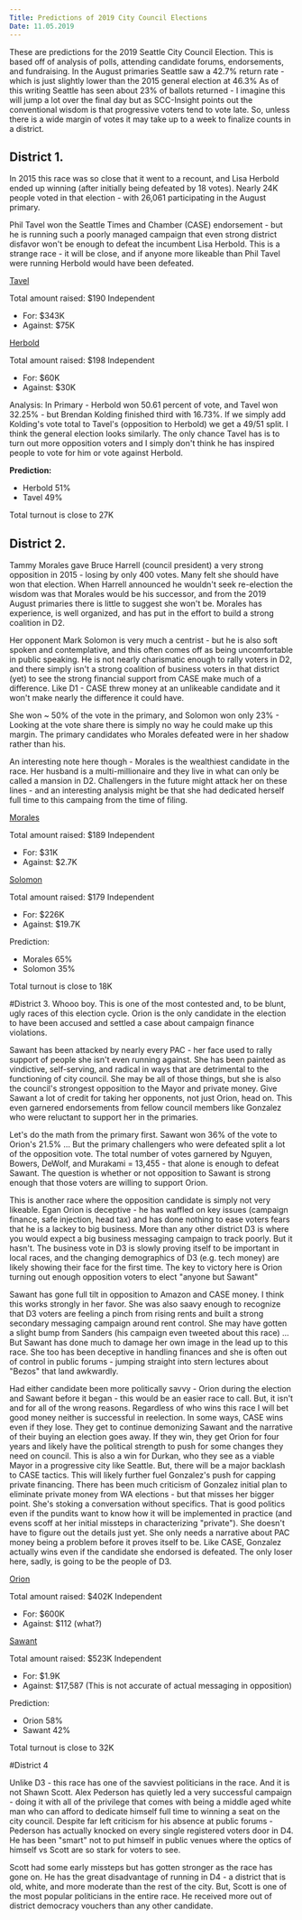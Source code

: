 ```yaml
---
Title: Predictions of 2019 City Council Elections
Date: 11.05.2019 
---
```


These are predictions for the 2019 Seattle City Council Election. This is based off of analysis of polls, attending candidate forums, endorsements, and fundraising. 
In the August primaries Seattle saw a 42.7% return rate - which is just slightly lower than the 2015 general election at 46.3%
As of this writing Seattle has seen about 23% of ballots returned - I imagine this will jump a lot over the final day but as SCC-Insight points out the conventional wisdom is that progressive voters tend to vote late. So, unless there is a wide margin of votes it may take up to a week to finalize counts in a district.

## District 1.
In 2015 this race was so close that it went to a recount, and Lisa Herbold ended up winning (after initially being defeated by 18 votes).
Nearly 24K people voted in that election - with 26,061 participating in the August primary.

Phil Tavel won the Seattle Times and Chamber (CASE) endorsement - but he is running such a poorly managed campaign that even strong district disfavor won't be enough to defeat the incumbent Lisa Herbold. This is a strange race - it will be close, and if anyone more likeable than Phil Tavel were running Herbold would have been defeated. 

[Tavel](https://www.pdc.wa.gov/browse/campaign-explorer/candidate?filer_id=TAVEP%20%20136&election_year=2019)

Total amount raised: $190
Independent
- For: $343K
- Against: $75K 

[Herbold](https://www.pdc.wa.gov/browse/campaign-explorer/candidate?filer_id=HERBL%20%20108&election_year=2019)

Total amount raised: $198
Independent
- For: $60K
- Against: $30K 

Analysis: In Primary - Herbold won 50.61 percent of vote, and Tavel won 32.25% - but Brendan Kolding finished third with 16.73%. If we simply add Kolding's vote total to Tavel's (opposition to Herbold) we get a 49/51 split. I think the general election looks similarly. The only chance Tavel has is to turn out more opposition voters and I simply don't think he has inspired people to vote for him or vote against Herbold. 

**Prediction:** 
- Herbold 51%
- Tavel 49% 

Total turnout is close to 27K 

## District 2. 
Tammy Morales gave Bruce Harrell (council president) a very strong opposition in 2015 - losing by only 400 votes. Many felt she should have won that election. When Harrell announced he wouldn't seek re-election the wisdom was that Morales would be his successor, and from the 2019 August primaries there is little to suggest she won't be. Morales has experience, is well organized, and has put in the effort to build a strong coalition in D2.

Her opponent Mark Solomon is very much a centrist - but he is also soft spoken and contemplative, and this often comes off as being uncomfortable in public speaking. He is not nearly charismatic enough to rally voters in D2, and there simply isn't a strong coalition of business voters in that district (yet) to see the strong financial support from CASE make much of a difference. Like D1 - CASE threw money at an unlikeable candidate and it won't make nearly the difference it could have. 

She won ~ 50% of the vote in the primary, and Solomon won only 23%  - Looking at the vote share there is simply no way he could make up this margin. The primary candidates who Morales defeated were in her shadow rather than his. 

An interesting note here though - Morales is the wealthiest candidate in the race. Her husband is a multi-millionaire and they live in what can only be called a mansion in D2. Challengers in the future might attack her on these lines - and an interesting analysis might be that she had dedicated herself full time to this campaing from the time of filing. 

[Morales](https://www.pdc.wa.gov/browse/campaign-explorer/candidate?filer_id=MORAT%20%20102&election_year=2019)

Total amount raised: $189
Independent
- For: $31K
- Against: $2.7K 

[Solomon](https://www.pdc.wa.gov/browse/campaign-explorer/candidate?filer_id=SALOM%20%20144&election_year=2019)

Total amount raised: $179
Independent
- For: $226K
- Against: $19.7K 

Prediction: 
- Morales 65% 
- Solomon 35% 

Total turnout is close to 18K

#District 3. 
Whooo boy. This is one of the most contested and, to be blunt, ugly races of this election cycle. Orion is the only candidate in the election to have been accused and settled a case about campaign finance violations. 

Sawant has been attacked by nearly every PAC - her face used to rally support of people she isn't even running against. She has been painted as vindictive, self-serving, and radical in ways that are detrimental to the functioning of city council. She may be all of those things, but she is also the council's strongest opposition to the Mayor and private money. Give Sawant a lot of credit for taking her opponents, not just Orion, head on. This even garnered endorsements from fellow council members like Gonzalez who were reluctant to support her in the primaries.
  
Let's do the math from the primary first. Sawant won 36% of the vote to Orion's 21.5% ... But the primary challengers who were defeated split a lot of the opposition vote. The total number of votes garnered by Nguyen, Bowers, DeWolf, and Murakami = 13,455 - that alone is enough to defeat Sawant. The question is whether or not opposition to Sawant is strong enough that those voters are willing to support Orion.  

This is another race where the opposition candidate is simply not very likeable. Egan Orion is deceptive - he has waffled on key issues (campaign finance, safe injection, head tax) and has done nothing to ease voters fears that he is a lackey to big business. More than any other district D3 is where you would expect a big business messaging campaign to track poorly. But it hasn't. The business vote in D3 is slowly proving itself to be important in local races, and the changing demographics of D3 (e.g. tech money) are likely showing their face for the first time. The key to victory here is Orion turning out enough opposition voters to elect "anyone but Sawant" 

Sawant has gone full tilt in opposition to Amazon and CASE money. I think this works strongly in her favor. She was also saavy enough to recognize that D3 voters are feeling a pinch from rising rents and built a strong secondary messaging campaign around rent control. She may have gotten a slight bump from Sanders (his campaign even tweeted about this race) ... But Sawant has done much to damage her own image in the lead up to this race. She too has been deceptive in handling finances and she is often out of control in public forums - jumping straight into stern lectures about "Bezos" that land awkwardly. 

Had either candidate been more politically savvy - Orion during the election and Sawant before it began - this would be an easier race to call. But, it isn't and for all of the wrong reasons. Regardless of who wins this race I will bet good money neither is successful in reelection. In some ways, CASE wins even if they lose. They get to continue demonizing Sawant and the narrative of their buying an election goes away. If they win, they get Orion for four years and likely have the political strength to push for some changes they need on council. This is also a win for Durkan, who they see as a viable Mayor in a progressive city like Seattle. But, there will be a major backlash to CASE tactics. This will likely further fuel Gonzalez's push for capping private financing. There has been much criticism of Gonzalez initial plan to eliminate private money from WA elections - but that misses her bigger point. She's stoking a conversation without specifics. That is good politics even if the pundits want to know how it will be implemented in practice (and evens scoff at her initial missteps in characterizing "private"). She doesn't have to figure out the details just yet. She only needs a narrative about PAC money being a problem before it proves itself to be. Like CASE, Gonzalez actually wins even if the candidate she endorsed is defeated. The only loser here, sadly, is going to be the people of D3.  


[Orion](https://www.pdc.wa.gov/browse/campaign-explorer/candidate?filer_id=ORIOE%20%20122&election_year=2019)

Total amount raised: $402K
Independent
- For: $600K
- Against: $112 (what?) 

[Sawant](https://www.pdc.wa.gov/browse/campaign-explorer/candidate?filer_id=ORIOE%20%20122&election_year=2019)

Total amount raised: $523K
Independent
- For: $1.9K
- Against: $17,587 (This is not accurate of actual messaging in opposition) 

Prediction: 
- Orion 58% 
- Sawant 42%
 
Total turnout is close to 32K


#District 4

Unlike D3 - this race has one of the savviest politicians in the race. And it is not Shawn Scott. Alex Pederson has quietly led a very successful campaign - doing it with all of the privilege that comes with being a middle aged white man who can afford to dedicate himself full time to winning a seat on the city council. Despite far left criticism for his absence at public forums - Pederson has actually knocked on every single registered voters door in D4. He has been "smart" not to put himself in public venues where the optics of himself vs Scott are so stark for voters to see. 

Scott had some early missteps but has gotten stronger as the race has gone on. He has the great disadvantage of running in D4 - a district that is old, white, and more moderate than the rest of the city. But, Scott is one of the most popular politicians in the entire race. He received more out of district democracy vouchers than any other candidate. 














